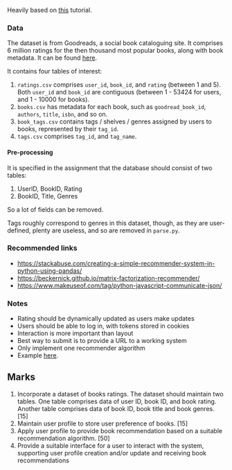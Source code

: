 Heavily based on [this](https://blog.miguelgrinberg.com/post/the-flask-mega-tutorial-part-i-hello-world) tutorial.

### Data

The dataset is from Goodreads, a social book cataloguing site. It comprises 6 million ratings for 
the then thousand most popular books, along with book metadata. It can be found [here](https://github.com/zygmuntz/goodbooks-10k).

It contains four tables of interest:
1. `ratings.csv` comprises `user_id`, `book_id`, and `rating` (between 1 and 5). Both `user_id` and `book_id` are
contiguous (between 1 - 53424 for users, and 1 - 10000 for books).
2. `books.csv` has metadata for each book, such as `goodread_book_id`, `authors`, `title`, `isbn`, and so on.
3. `book_tags.csv` contains tags / shelves / genres assigned by users to books, represented by their `tag_id`.
4. `tags.csv` comprises `tag_id`, and `tag_name`. 

#### Pre-processing

It is specified in the assignment that the database should consist of two tables:
1. UserID, BookID, Rating
2. BookID, Title, Genres

So a lot of fields can be removed.

Tags roughly correspond to genres in this dataset, though, as they are user-defined, plenty
are useless, and so are removed in `parse.py`.

### Recommended links

* https://stackabuse.com/creating-a-simple-recommender-system-in-python-using-pandas/
* https://beckernick.github.io/matrix-factorization-recommender/
* https://www.makeuseof.com/tag/python-javascript-communicate-json/

### Notes
* Rating should be dynamically updated as users make updates
* Users should be able to log in, with tokens stored in cookies
* Interaction is more important than layout
* Best way to submit is to provide a URL to a working system
* Only implement one recommender algorithm
* Example [here](https://github.com/wyo9057/movie_recommender_system).

## Marks
1. Incorporate a dataset of books ratings. The dataset should maintain two tables. One
table comprises data of user ID, book ID, and book rating. Another table comprises
data of book ID, book title and book genres. [15]
2. Maintain user profile to store user preference of books. [15]
3. Apply user profile to provide book recommendation based on a suitable
recommendation algorithm. [50]
4. Provide a suitable interface for a user to interact with the system, supporting user profile
creation and/or update and receiving book recommendations

